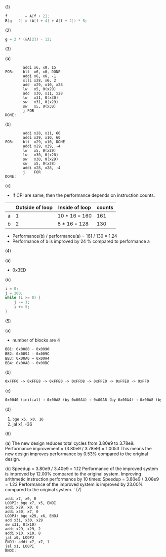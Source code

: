 (1)
```c
f        = A[f + 2];
B[g - 2] = (A[f + 4] + A[f + 2]) * 8;
```

(2)
```c
g = 2 * (&A[2]) - 12;
```

(3)

(a)
```assembly
		addi x6, x0, 15
FOR:    blt  x6, x0, DONE
		addi x6, x6, -1
		slli x28, x6, 2
		add  x29, x10, x28
		lw   x5, 0(x29)
		add  x30, x11, x28
		lw   x31, 0(x30)
		sw   x31, 0(x29)
		sw   x5, 0(x30)
		j FOR
DONE:
```

(b)
```assembly
		addi x28, x11, 60
		addi x29, x10, 60
FOR:    blt  x29, x10, DONE
		addi x29, x29, -4
		lw   x5, 0(x29)
		lw   x30, 0(x28)
		sw   x30, 0(x29)
		sw   x5, 0(x28)
		addi x28, x28, -4
		j    FOR
DONE:
```

(c)

- If CPI are same, then the performance depends on instruction counts.

|   | Outside of loop | Inside of loop | counts |
|---|-----------------|----------------|--------|
| a | 1               | 10 * 16 = 160  | 161    |
| b | 2               | 8 * 16 = 128   | 130    |

- Performance(b) / performance(a) = 161 / 130 = 1.24
- Performance of b is improved by 24 % compared to performance a

(4)

(a)
- 0x3ED

(b)
```c
i = 0;
j = 200;
while (i >= 0) {
	j -= 1;
	i += 5;
}
```

(5)

(a)
- number of blocks are 4
```txt
BB1: 0x0080 - 0x0090
BB2: 0x0094 - 0x009C
BB3: 0x00A0 ~ 0x00A4
BB4: 0x00A8 ~ 0x00BC
```

(b)
```txt
0xFFF0 -> 0xFFE8 -> 0xFFE0 -> 0xFFD8 -> 0xFFE0 -> 0xFFE8 -> 0xFF0
```

(c)
```txt
0x0040 (initial) → 0x00A8 (by 0x00A4) → 0x00A8 (by 0x00A4) → 0x00A8 (by 0x00A4) → 0x00A8 (by 0x00B0) → 0x00A8 (by 0x00B0) → 0x0040 (by 0x00B0)
```

(d)
1. `bge x5, x0, 16`
2. jal x1, -36

(6)

(a) 
The new design reduces total cycles from 3.80e9 to 3.78e9. 
Performance improvement = (3.80e9 / 3.78e9) = 1.0053 This means the new design improves performance by 0.53% compared to the original design. 

(b)
Speedup = 3.80e9 / 3.40e9 = 1.12 Performance of the improved system is improved by 12.00% compared to the original system. Improving arithmetic instruction performance by 10 times:
Speedup = 3.80e9 / 3.08e9 = 1.23 Performance of the improved system is improved by 23.00% compared to the original system.
`
(7)
```assembly
addi x7, x0, 0
LOOPI: bge x7, x5, ENDI
addi x29, x0, 0
addi x30, x7, 0
LOOPJ: bge x29, x6, ENDJ
add x31, x30, x29
sw x31, 0(x10)
addi x29, x29, 2
addi x10, x10, 8
jal x0, LOOPJ
ENDJ: addi x7, x7, 1
jal x1, LOOPI
ENDI:
```